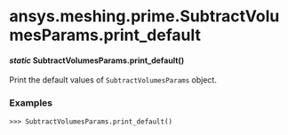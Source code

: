<a id="ansys-meshing-prime-subtractvolumesparams-print-default"></a>

# ansys.meshing.prime.SubtractVolumesParams.print_default

<a id="ansys.meshing.prime.SubtractVolumesParams.print_default"></a>

#### *static* SubtractVolumesParams.print_default()

Print the default values of `SubtractVolumesParams` object.

### Examples

```pycon
>>> SubtractVolumesParams.print_default()
```

<!-- !! processed by numpydoc !! -->
